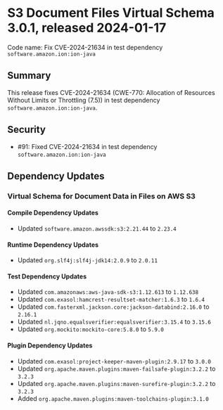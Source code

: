 # S3 Document Files Virtual Schema 3.0.1, released 2024-01-17

Code name: Fix CVE-2024-21634 in test dependency `software.amazon.ion:ion-java`

## Summary

This release fixes CVE-2024-21634 (CWE-770: Allocation of Resources Without Limits or Throttling (7.5)) in test dependency `software.amazon.ion:ion-java`.

## Security

* #91: Fixed CVE-2024-21634 in test dependency `software.amazon.ion:ion-java`

## Dependency Updates

### Virtual Schema for Document Data in Files on AWS S3

#### Compile Dependency Updates

* Updated `software.amazon.awssdk:s3:2.21.44` to `2.23.4`

#### Runtime Dependency Updates

* Updated `org.slf4j:slf4j-jdk14:2.0.9` to `2.0.11`

#### Test Dependency Updates

* Updated `com.amazonaws:aws-java-sdk-s3:1.12.613` to `1.12.638`
* Updated `com.exasol:hamcrest-resultset-matcher:1.6.3` to `1.6.4`
* Updated `com.fasterxml.jackson.core:jackson-databind:2.16.0` to `2.16.1`
* Updated `nl.jqno.equalsverifier:equalsverifier:3.15.4` to `3.15.6`
* Updated `org.mockito:mockito-core:5.8.0` to `5.9.0`

#### Plugin Dependency Updates

* Updated `com.exasol:project-keeper-maven-plugin:2.9.17` to `3.0.0`
* Updated `org.apache.maven.plugins:maven-failsafe-plugin:3.2.2` to `3.2.3`
* Updated `org.apache.maven.plugins:maven-surefire-plugin:3.2.2` to `3.2.3`
* Added `org.apache.maven.plugins:maven-toolchains-plugin:3.1.0`
